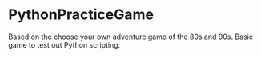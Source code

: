 # PythonPracticeGame
Based on the choose your own adventure game of the 80s and 90s. Basic game to test out Python scripting. 
